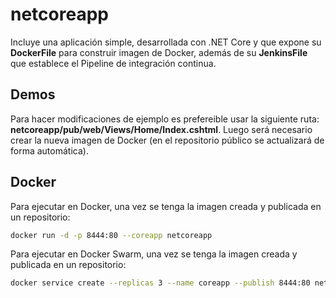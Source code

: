 # netcoreapp

Incluye una aplicación simple, desarrollada con .NET Core y que expone su **DockerFile** para construir imagen de Docker, además de su **JenkinsFile** que establece el Pipeline de integración continua.

## Demos

Para hacer modificaciones de ejemplo es prefereible usar la siguiente ruta: **netcoreapp/pub/web/Views/Home/Index.cshtml**. Luego será necesario crear la nueva imagen de Docker (en el repositorio público se actualizará de forma automática).

## Docker

Para ejecutar en Docker, una vez se tenga la imagen creada y publicada en un repositorio:
```bash
docker run -d -p 8444:80 --coreapp netcoreapp
```

Para ejecutar en Docker Swarm, una vez se tenga la imagen creada y publicada en un repositorio:
```bash
docker service create --replicas 3 --name coreapp --publish 8444:80 netcoreapp
```
